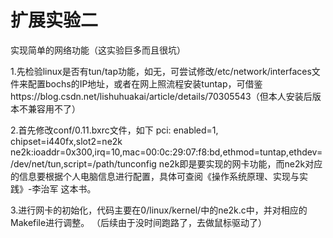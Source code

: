 # 扩展实验二
实现简单的网络功能（这实验巨多而且很坑）

1.先检验linux是否有tun/tap功能，如无，可尝试修改/etc/network/interfaces文件来配置bochs的IP地址，或者在网上照流程安装tuntap，可借鉴https://blog.csdn.net/lishuhuakai/article/details/70305543（但本人安装后版本不兼容用不了）

2.首先修改conf/0.11.bxrc文件，如下
pci: enabled=1, chipset=i440fx,slot2=ne2k
ne2k:ioaddr=0x300,irq=10,mac=00:0c:29:07:f8:bd,ethmod=tuntap,ethdev=/dev/net/tun,script=/path/tunconfig
ne2k即是要实现的网卡功能，而ne2k对应的信息要根据个人电脑信息进行配置，具体可查阅《操作系统原理、实现与实践》-李治军 这本书。

3.进行网卡的初始化，代码主要在0/linux/kernel/中的ne2k.c中，并对相应的Makefile进行调整。
（后续由于没时间跑路了，去做鼠标驱动了）
